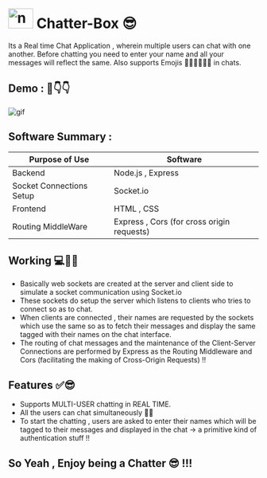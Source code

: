 # <img src="https://user-images.githubusercontent.com/83507719/212477757-0e34fcfa-738b-4025-8a05-7f2df8583bbf.png" alt="name of tech" width="50" height="40"/> Chatter-Box 😎

Its a Real time Chat Application , wherein multiple users can 
chat with one another. Before chatting you need to enter your
name and all your messages will reflect the same. Also supports 
Emojis 🤩😎😁🔥💯😍 in chats. 

## Demo : 🤩👇👇
<p><img alt="gif" src="https://user-images.githubusercontent.com/83507719/211207317-55086a29-52b2-4d1c-8619-aa35dc436322.gif"/></p>

## Software Summary :

| Purpose of Use          |   Software                                                           |
| ----------------- | ------------------------------------------------------------------ |
| Backend | Node.js , Express|
| Socket Connections Setup | Socket.io |
| Frontend| HTML , CSS |
| Routing MiddleWare | Express , Cors (for cross origin requests) |


## Working 💻👨‍💻

- Basically web sockets are created at the server and client side to simulate a socket communication using Socket.io
- These sockets do setup the server which listens to clients who tries to connect so as to chat.
- When clients are connected , their names are requested by the sockets which use the same so as to fetch their messages and display the same tagged with their names on the chat interface.
- The routing of chat messages and the maintenance of the Client-Server Connections are performed by Express as the Routing Middleware and Cors (facilitating the making of Cross-Origin Requests) !!


## Features ✅😎

- Supports MULTI-USER chatting in REAL TIME.
- All the users can chat simultaneously 🤩💯
- To start the chatting , users are asked to enter their names which will be tagged to their messages and displayed in the chat -> a primitive kind of authentication stuff !!

## So Yeah , Enjoy being a Chatter 😎 !!!
